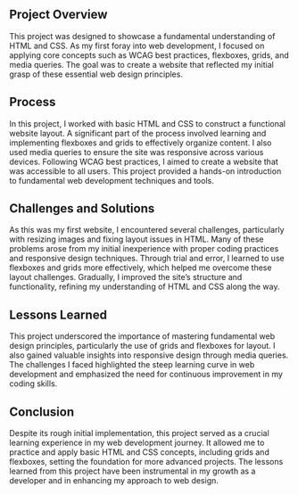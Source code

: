 ## Project Overview
This project was designed to showcase a fundamental understanding of HTML and CSS. As my first foray into web development, I focused on applying core concepts such as WCAG best practices, flexboxes, grids, and media queries. The goal was to create a website that reflected my initial grasp of these essential web design principles.

## Process
In this project, I worked with basic HTML and CSS to construct a functional website layout. A significant part of the process involved learning and implementing flexboxes and grids to effectively organize content. I also used media queries to ensure the site was responsive across various devices. Following WCAG best practices, I aimed to create a website that was accessible to all users. This project provided a hands-on introduction to fundamental web development techniques and tools.

## Challenges and Solutions
As this was my first website, I encountered several challenges, particularly with resizing images and fixing layout issues in HTML. Many of these problems arose from my initial inexperience with proper coding practices and responsive design techniques. Through trial and error, I learned to use flexboxes and grids more effectively, which helped me overcome these layout challenges. Gradually, I improved the site’s structure and functionality, refining my understanding of HTML and CSS along the way.

## Lessons Learned
This project underscored the importance of mastering fundamental web design principles, particularly the use of grids and flexboxes for layout. I also gained valuable insights into responsive design through media queries. The challenges I faced highlighted the steep learning curve in web development and emphasized the need for continuous improvement in my coding skills.

## Conclusion
Despite its rough initial implementation, this project served as a crucial learning experience in my web development journey. It allowed me to practice and apply basic HTML and CSS concepts, including grids and flexboxes, setting the foundation for more advanced projects. The lessons learned from this project have been instrumental in my growth as a developer and in enhancing my approach to web design.
